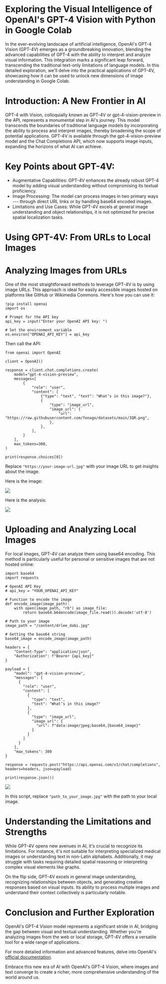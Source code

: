 

# Exploring the Visual Intelligence of OpenAI's GPT-4 Vision with Python in Google Colab


In the ever-evolving landscape of artificial intelligence, OpenAI's
GPT-4 Vision (GPT-4V) emerges as a groundbreaking innovation, blending
the advanced capabilities of GPT-4 with the ability to interpret and
analyze visual information. This integration marks a significant leap
forward, transcending the traditional text-only limitations of language
models. In this detailed exploration, we'll delve into the practical
applications of GPT-4V, showcasing how it can be used to unlock new
dimensions of image understanding in Google Colab.

# Introduction: A New Frontier in AI

GPT-4 with Vision, colloquially known as GPT-4V or gpt-4-vision-preview
in the API, represents a monumental step in AI's journey. This model
transcends the boundaries of traditional language models by
incorporating the ability to process and interpret images, thereby
broadening the scope of potential applications. GPT-4V is available
through the gpt-4-vision-preview model and the Chat Completions API,
which now supports image inputs, expanding the horizons of what AI can
achieve.

# Key Points about GPT-4V:

- Augmentative Capabilities: GPT-4V enhances the already robust GPT-4
    model by adding visual understanding without compromising its
    textual proficiency.
- Image Processing: The model can process images in two primary ways ---
    through direct URL links or by handling base64 encoded
    images.
-  Limitations and Use Cases: While GPT-4V excels at general image
    understanding and object relationships, it is not optimized for
    precise spatial localization tasks.

# Using GPT-4V: From URLs to Local Images

# Analyzing Images from URLs

One of the most straightforward methods to leverage GPT-4V is by using
image URLs. This approach is ideal for easily accessible images hosted
on platforms like GitHub or Wikimedia Commons. Here's how you can use
it:

```
!pip install openai
import os

# Prompt for the API key
api_key = input("Enter your OpenAI API key: ")

# Set the environment variable
os.environ["OPENAI_API_KEY"] = api_key
```

Then call the API:

```
from openai import OpenAI

client = OpenAI()

response = client.chat.completions.create(
    model="gpt-4-vision-preview",
    messages=[
        {
            "role": "user",
            "content": [
                {"type": "text", "text": "What’s in this image?"},
                {
                    "type": "image_url",
                    "image_url": {
                        "url": "https://raw.githubusercontent.com/fenago/datasets/main/IQR.png",
                    },
                },
            ],
        }
    ],
    max_tokens=300,
)

print(response.choices[0])
```

Replace `"https://your-image-url.jpg"` with your
image URL to get insights about the image.

Here is the image:

![](./images/1_DmHDqhYtq9vU1fazXx5jxQ.png)

Here is the analysis:

![](./images/1_5SMP6ZhAoHbsUSPm-5ScAw.png)


# Uploading and Analyzing Local Images

For local images, GPT-4V can analyze them using base64 encoding. This
method is particularly useful for personal or sensitive images that are
not hosted online:

```
import base64
import requests

# OpenAI API Key
# api_key = "YOUR_OPENAI_API_KEY"

# Function to encode the image
def encode_image(image_path):
    with open(image_path, "rb") as image_file:
        return base64.b64encode(image_file.read()).decode('utf-8')

# Path to your image
image_path = "/content/drlee_dabi.jpg"

# Getting the base64 string
base64_image = encode_image(image_path)

headers = {
    "Content-Type": "application/json",
    "Authorization": f"Bearer {api_key}"
}

payload = {
    "model": "gpt-4-vision-preview",
    "messages": [
      {
        "role": "user",
        "content": [
          {
            "type": "text",
            "text": "What’s in this image?"
          },
          {
            "type": "image_url",
            "image_url": {
              "url": f"data:image/jpeg;base64,{base64_image}"
            }
          }
        ]
      }
    ],
    "max_tokens": 300
}

response = requests.post("https://api.openai.com/v1/chat/completions", headers=headers, json=payload)

print(response.json())
```

![](./images/1_0xGjy_YZgPRYfklOfoSO6A.png)

In this script, replace `"path_to_your_image.jpg"` with the path to your local image.

# Understanding the Limitations and Strengths

While GPT-4V opens new avenues in AI, it's crucial to recognize its
limitations. For instance, it's not suitable for interpreting
specialized medical images or understanding text in non-Latin alphabets.
Additionally, it may struggle with tasks requiring detailed spatial
reasoning or interpreting complex visual elements like graphs.

On the flip side, GPT-4V excels in general image understanding,
recognizing relationships between objects, and generating creative
responses based on visual inputs. Its ability to process multiple images
and understand their context collectively is particularly notable.

# Conclusion and Further Exploration

OpenAI's GPT-4 Vision model represents a significant stride in AI,
bridging the gap between visual and textual understanding. Whether
you're analyzing images from the web or local storage, GPT-4V offers a
versatile tool for a wide range of applications.

For more detailed information and advanced features, delve into OpenAI's
[official documentation](https://platform.openai.com/docs/guides/vision).

Embrace this new era of AI with OpenAI's GPT-4 Vision, where images and
text converge to create a richer, more comprehensive understanding of
the world around us.
